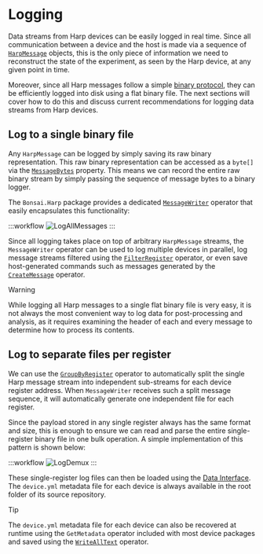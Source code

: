 # Logging

Data streams from Harp devices can be easily logged in real time. Since all communication between a device and the host is made via a sequence of [`HarpMessage`](xref:Bonsai.Harp.HarpMessage) objects, this is the only piece of information we need to reconstruct the state of the experiment, as seen by the Harp device, at any given point in time.

Moreover, since all Harp messages follow a simple [binary protocol](../protocol/BinaryProtocol-8bit.md), they can be efficiently logged into disk using a flat binary file. The next sections will cover how to do this and discuss current recommendations for logging data streams from Harp devices.

## Log to a single binary file

Any `HarpMessage` can be logged by simply saving its raw binary representation. This raw binary representation can be accessed as a `byte[]` via the [`MessageBytes`](xref:Bonsai.Harp.HarpMessage.MessageBytes) property. This means we can record the entire raw binary stream by simply passing the sequence of message bytes to a binary logger.

The `Bonsai.Harp` package provides a dedicated [`MessageWriter`](xref:Bonsai.Harp.MessageWriter) operator that easily encapsulates this functionality:

:::workflow
![LogAllMessages](~/workflows/log-all-messages.bonsai)
:::

Since all logging takes place on top of arbitrary `HarpMessage` streams, the `MessageWriter` operator can be used to log multiple devices in parallel, log message streams filtered using the [`FilterRegister`](xref:Bonsai.Harp.FilterRegister) operator, or even save host-generated commands such as messages generated by the [`CreateMessage`](xref:Bonsai.Harp.CreateMessage) operator.

> [!Warning]
> While logging all Harp messages to a single flat binary file is very easy, it is not always the most convenient way to log data for post-processing and analysis, as it requires examining the header of each and every message to determine how to process its contents.

## Log to separate files per register

We can use the [`GroupByRegister`](xref:Bonsai.Harp.GroupByRegister) operator to automatically split the single Harp message stream into independent sub-streams for each device register address. When `MessageWriter` receives such a split message sequence, it will automatically generate one independent file for each register.

Since the payload stored in any single register always has the same format and size, this is enough to ensure we can read and parse the entire single-register binary file in one bulk operation. A simple implementation of this pattern is shown below:

:::workflow
![LogDemux](~/workflows/log-demux.bonsai)
:::

These single-register log files can then be loaded using the [Data Interface](python.md). The `device.yml` metadata file for each device is always available in the root folder of its source repository.

> [!Tip]
> The `device.yml` metadata file for each device can also be recovered at runtime using the `GetMetadata` operator included with most device packages and saved using the [`WriteAllText`](xref:Bonsai.IO.WriteAllText) operator.